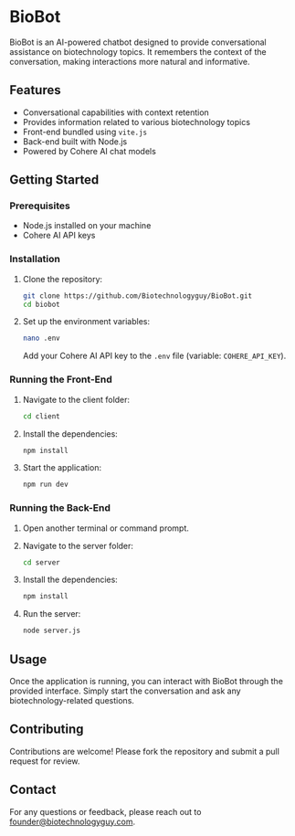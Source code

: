 # BioBot

BioBot is an AI-powered chatbot designed to provide conversational assistance on biotechnology topics. It remembers the context of the conversation, making interactions more natural and informative.

## Features

- Conversational capabilities with context retention
- Provides information related to various biotechnology topics
- Front-end bundled using `vite.js`
- Back-end built with Node.js
- Powered by Cohere AI chat models

## Getting Started

### Prerequisites

- Node.js installed on your machine
- Cohere AI API keys

### Installation

1. Clone the repository:
    ```bash
    git clone https://github.com/Biotechnologyguy/BioBot.git
    cd biobot
    ```

2. Set up the environment variables:
    ```bash
    nano .env
    ```
    Add your Cohere AI API key to the `.env` file (variable: `COHERE_API_KEY`).

### Running the Front-End

1. Navigate to the client folder:
    ```bash
    cd client
    ```

2. Install the dependencies:
    ```bash
    npm install
    ```

3. Start the application:
    ```bash
    npm run dev
    ```

### Running the Back-End

1. Open another terminal or command prompt.

2. Navigate to the server folder:
    ```bash
    cd server
    ```

3. Install the dependencies:
    ```bash
    npm install
    ```

4. Run the server:
    ```bash
    node server.js
    ```

## Usage

Once the application is running, you can interact with BioBot through the provided interface. Simply start the conversation and ask any biotechnology-related questions.

## Contributing

Contributions are welcome! Please fork the repository and submit a pull request for review.

## Contact

For any questions or feedback, please reach out to [founder@biotechnologyguy.com](mailto:founder@biotechnologyguy.com).